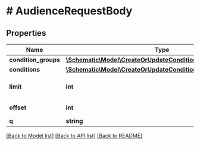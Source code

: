 # # AudienceRequestBody

## Properties

Name | Type | Description | Notes
------------ | ------------- | ------------- | -------------
**condition_groups** | [**\Schematic\Model\CreateOrUpdateConditionGroupRequestBody[]**](CreateOrUpdateConditionGroupRequestBody.md) |  |
**conditions** | [**\Schematic\Model\CreateOrUpdateConditionRequestBody[]**](CreateOrUpdateConditionRequestBody.md) |  |
**limit** | **int** | Page limit (default 100) | [optional]
**offset** | **int** | Page offset (default 0) | [optional]
**q** | **string** |  | [optional]

[[Back to Model list]](../../README.md#models) [[Back to API list]](../../README.md#endpoints) [[Back to README]](../../README.md)
